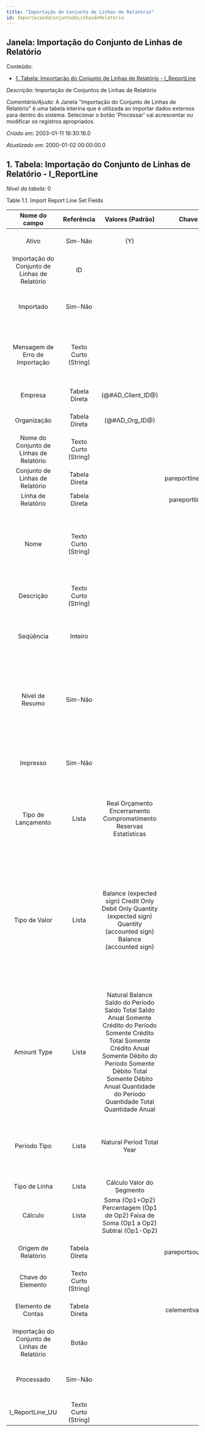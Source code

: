 ```yaml
---
title: "Importação do Conjunto de Linhas de Relatório"
id: ImportacaodoConjuntodeLinhasdeRelatorio
---
```

<div id="d114138e1" class="section chapter">

<div class="titlepage">

<div>

<div>

## Janela: Importação do Conjunto de Linhas de Relatório

</div>

</div>

</div>

<div class="toc">

<div class="toc-title">

Conteúdo:

</div>

  - <span class="section">[1. Tabela: Importação do Conjunto de Linhas
    de Relatório - I\_ReportLine](#d114138e22)</span>

</div>

<span class="emphasis">*Descrição:* </span> Importação de Conjuntos de
Linhas de Relatório

<span class="emphasis">*Comentário/Ajuda:* </span>A Janela "Importação
do Conjunto de Linhas de Relatório" é uma tabela interina que é
utilizada ao importar dados externos para dentro do sistema. Selecionar
o botão 'Processar' vai acrescentar ou modificar os registros
apropriados.

<span class="emphasis"> *Criado em:* </span>2003-01-11 16:30:16.0

<span class="emphasis">*Atualizado em:* </span>2000-01-02
00:00:00.0

<div id="d114138e22" class="section section">

<div class="titlepage">

<div>

<div>

## 1. Tabela: Importação do Conjunto de Linhas de Relatório - I\_ReportLine

</div>

</div>

</div>

<span class="emphasis">*Nível da tabela:* </span>0

</div>

<div id="d114138e29" class="table">

<div class="table-title">

Table 1.1. Import Report Line Set
Fields

</div>

<div class="table-contents">

|                 Nome do campo                 |      Referência      |                                                                                                                      Valores (Padrão)                                                                                                                       |       Chave restritiva       |                Regra de validação                |                       Descrição                       |                                                                                                                                     Comentário/Ajuda                                                                                                                                     |
| :-------------------------------------------: | :------------------: | :---------------------------------------------------------------------------------------------------------------------------------------------------------------------------------------------------------------------------------------------------------: | :--------------------------: | :----------------------------------------------: | :---------------------------------------------------: | :--------------------------------------------------------------------------------------------------------------------------------------------------------------------------------------------------------------------------------------------------------------------------------------: |
|                     Ativo                     |       Sim-Não        |                                                                                                                             (Y)                                                                                                                             |                              |                                                  |          (semelhante ao primeiro relatório)           |                                                                                                                                   (ver o mesmo acima)                                                                                                                                    |
| Importação do Conjunto de Linhas de Relatório |          ID          |                                                                                                                                                                                                                                                             |                              |                                                  |             Import Report Line Set values             |                                                                                                                                                                                                                                                                                          |
|                   Importado                   |       Sim-Não        |                                                                                                                                                                                                                                                             |                              |                                                  |            Has this import been processed             |                                                                                                           The Imported check box indicates if this import has been processed.                                                                                                            |
|        Mensagem de Erro de Importação         | Texto Curto (String) |                                                                                                                                                                                                                                                             |                              |                                                  |        Messages generated from import process         |                                                                                                The Import Error Message displays any error messages generated during the import process.                                                                                                 |
|                    Empresa                    |    Tabela Direta     |                                                                                                                    (@\#AD\_Client\_ID@)                                                                                                                     |                              |        AD\_Client.AD\_Client\_ID \< \> 0         |          (semelhante ao primeiro relatório)           |                                                                                                                                   (ver o mesmo acima)                                                                                                                                    |
|                  Organização                  |    Tabela Direta     |                                                                                                                      (@\#AD\_Org\_ID@)                                                                                                                      |                              | (AD\_Org.IsSummary='N' OR AD\_Org.AD\_Org\_ID=0) |          (semelhante ao primeiro relatório)           |                                                                                                                                   (ver o mesmo acima)                                                                                                                                    |
|    Nome do Conjunto de Linhas de Relatório    | Texto Curto (String) |                                                                                                                                                                                                                                                             |                              |                                                  |              Name of the Report Line Set              |                                                                                                                                                                                                                                                                                          |
|        Conjunto de Linhas de Relatório        |    Tabela Direta     |                                                                                                                                                                                                                                                             | pareportlineset\_ireportline |                                                  |                                                       |                                                                                                                                                                                                                                                                                          |
|              Linha de Relatório               |    Tabela Direta     |                                                                                                                                                                                                                                                             |  pareportline\_ireportline   |                                                  |                                                       |                                                                                                                                                                                                                                                                                          |
|                     Nome                      | Texto Curto (String) |                                                                                                                                                                                                                                                             |                              |                                                  |         Alphanumeric identifier of the entity         |                                                                       The name of an entity (record) is used as an default search option in addition to the search key. The name is up to 60 characters in length.                                                                       |
|                   Descrição                   | Texto Curto (String) |                                                                                                                                                                                                                                                             |                              |                                                  |       Optional short description of the record        |                                                                                                                       A description is limited to 255 characters.                                                                                                                        |
|                   Seqüência                   |       Inteiro        |                                                                                                                                                                                                                                                             |                              |                                                  | Method of ordering records; lowest number comes first |                                                                                                                       The Sequence indicates the order of records                                                                                                                        |
|                Nível de Resumo                |       Sim-Não        |                                                                                                                                                                                                                                                             |                              |                                                  |               This is a summary entity                |                                                                       A summary entity represents a branch in a tree rather than an end-node. Summary entities are used for reporting and do not have own values.                                                                        |
|                   Impresso                    |       Sim-Não        |                                                                                                                                                                                                                                                             |                              |                                                  |     Indicates if this document / line is printed      |                                                                                                   The Printed checkbox indicates if this document or line will included when printing.                                                                                                   |
|              Tipo de Lançamento               |        Lista         |                                                                                              Real Orçamento Encerramento Comprometimento Reservas Estatísticas                                                                                              |                              |                                                  |     The type of posted amount for the transaction     |                                                                                  The Posting Type indicates the type of amount (Actual, Budget, Reservation, Commitment, Statistical) the transaction.                                                                                   |
|                 Tipo de Valor                 |        Lista         |                                                                 Balance (expected sign) Credit Only Debit Only Quantity (expected sign) Quantity (accounted sign) Balance (accounted sign)                                                                  |                              |                                                  |             PA Amount Type for reporting              | The amount type to report on: Quantity, Credit Only, Debit Only, Balance (expected sign) or Balance (accounted sign). "Expected sign" adjusts the sign of the result based on the Account Type and Expected Sign of each Account Element, whereas "accounted sign" always returns DR-CR. |
|                  Amount Type                  |        Lista         | Natural Balance Saldo do Período Saldo Total Saldo Anual Somente Crédito do Período Somente Crédito Total Somente Crédito Anual Somente Débito do Período Somente Débito Total Somente Débito Anual Quantidade do Período Quantidade Total Quantidade Anual |                              |                                                  |               Type of amount to report                |                                                                                       You can choose between the total and period amounts as well as the balance or just the debit/credit amounts.                                                                                       |
|                 Período Tipo                  |        Lista         |                                                                                                                  Natural Period Total Year                                                                                                                  |                              |                                                  |                    PA Period Type                     |                                                                           The Period Type to report on: Period, Year, Total or Natural. Natural = Year for P %26 L accounts, Total for Balance Sheet accounts.                                                                           |
|                 Tipo de Linha                 |        Lista         |                                                                                                                  Cálculo Valor do Segmento                                                                                                                  |                              |                                                  |                                                       |                                                                                                                                                                                                                                                                                          |
|                    Cálculo                    |        Lista         |                                                                                     Soma (Op1+Op2) Percentagem (Op1 de Op2) Faixa de Soma (Op1 a Op2) Subtrai (Op1-Op2)                                                                                     |                              |                                                  |                                                       |                                                                                                                                                                                                                                                                                          |
|              Origem de Relatório              |    Tabela Direta     |                                                                                                                                                                                                                                                             | pareportsource\_ireportline  |                                                  |   Restriction of what will be shown in Report Line    |                                                                                                                                                                                                                                                                                          |
|               Chave do Elemento               | Texto Curto (String) |                                                                                                                                                                                                                                                             |                              |                                                  |                  Key of the element                   |                                                                                                                                                                                                                                                                                          |
|              Elemento de Contas               |    Tabela Direta     |                                                                                                                                                                                                                                                             |  celementvalue\_ireportline  |                                                  |                    Account Element                    |                                                                                                             Account Elements can be natural accounts or user defined values.                                                                                                             |
| Importação do Conjunto de Linhas de Relatório |        Botão         |                                                                                                                                                                                                                                                             |                              |                                                  |                                                       |                                                                                                                                                                                                                                                                                          |
|                  Processado                   |       Sim-Não        |                                                                                                                                                                                                                                                             |                              |                                                  |            The document has been processed            |                                                                                                           The Processed checkbox indicates that a document has been processed.                                                                                                           |
|               I\_ReportLine\_UU               | Texto Curto (String) |                                                                                                                                                                                                                                                             |                              |                                                  |                                                       |                                                                                                                                                                                                                                                                                          |

</div>

</div>

  

</div>
